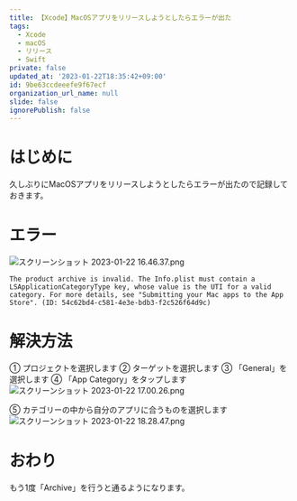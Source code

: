 ```yaml
---
title: 【Xcode】MacOSアプリをリリースしようとしたらエラーが出た
tags:
  - Xcode
  - macOS
  - リリース
  - Swift
private: false
updated_at: '2023-01-22T18:35:42+09:00'
id: 9be63ccdeeefe9f67ecf
organization_url_name: null
slide: false
ignorePublish: false
---
```

# はじめに
久しぶりにMacOSアプリをリリースしようとしたらエラーが出たので記録しておきます。

# エラー
![スクリーンショット 2023-01-22 16.46.37.png](https://qiita-image-store.s3.ap-northeast-1.amazonaws.com/0/1745371/4039c88e-c2c9-bd5c-9ec3-f0b2cd02ca26.png)
```
The product archive is invalid. The Info.plist must contain a LSApplicationCategoryType key, whose value is the UTI for a valid category. For more details, see "Submitting your Mac apps to the App Store". (ID: 54c62bd4-c581-4e3e-bdb3-f2c526f64d9c)
```

# 解決方法
① プロジェクトを選択します
② ターゲットを選択します
③ 「General」を選択します
④ 「App Category」をタップします
![スクリーンショット 2023-01-22 17.00.26.png](https://qiita-image-store.s3.ap-northeast-1.amazonaws.com/0/1745371/f5965468-2c45-33f0-5907-e60dc1d40a69.png)

⑤ カテゴリーの中から自分のアプリに合うものを選択します
![スクリーンショット 2023-01-22 18.28.47.png](https://qiita-image-store.s3.ap-northeast-1.amazonaws.com/0/1745371/3f5f7229-f685-97f3-f8ae-e8a6b12dd506.png)

# おわり
もう1度「Archive」を行うと通るようになります。
